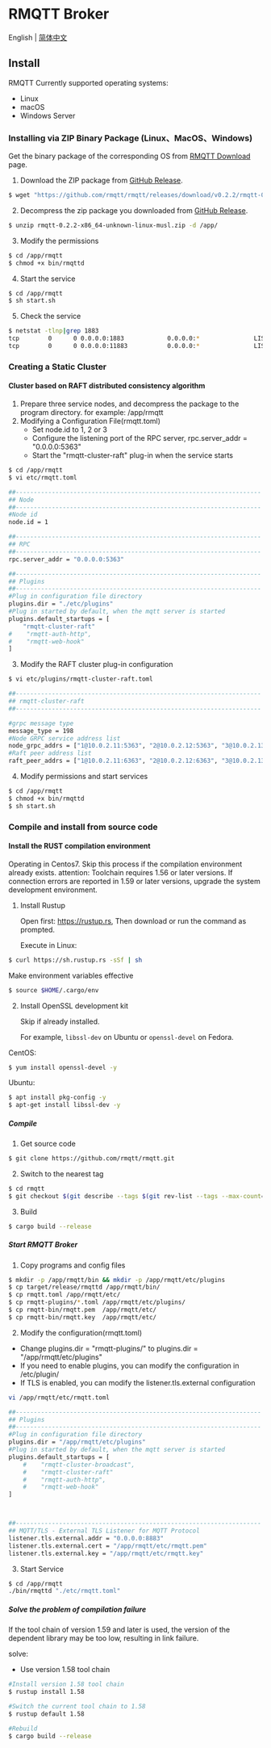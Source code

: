 # RMQTT Broker

English | [简体中文](./install-cn.md)

## Install

RMQTT Currently supported operating systems:

- Linux
- macOS
- Windows Server

### Installing via ZIP Binary Package (Linux、MacOS、Windows)

Get the binary package of the corresponding OS from [RMQTT Download](https://github.com/rmqtt/rmqtt/releases) page.

1. Download the ZIP package from [GitHub Release](https://github.com/rmqtt/rmqtt/releases).

```bash
$ wget "https://github.com/rmqtt/rmqtt/releases/download/v0.2.2/rmqtt-0.2.2-x86_64-unknown-linux-musl.zip"
```

2. Decompress the zip package you downloaded from [GitHub Release](https://github.com/rmqtt/rmqtt/releases).

```bash
$ unzip rmqtt-0.2.2-x86_64-unknown-linux-musl.zip -d /app/
```

3. Modify the permissions

```bash
$ cd /app/rmqtt
$ chmod +x bin/rmqttd
```

4. Start the service

```bash
$ cd /app/rmqtt
$ sh start.sh
```

5. Check the service

```bash
$ netstat -tlnp|grep 1883
tcp        0      0 0.0.0.0:1883            0.0.0.0:*               LISTEN      3312/./bin/rmqttd
tcp        0      0 0.0.0.0:11883           0.0.0.0:*               LISTEN      3312/./bin/rmqttd
```

### Creating a Static Cluster

#### Cluster based on RAFT distributed consistency algorithm

1. Prepare three service nodes, and decompress the package to the program directory. for example: /app/rmqtt
2. Modifying a Configuration File(rmqtt.toml)
    - Set node.id to 1, 2 or 3
    - Configure the listening port of the RPC server, rpc.server_addr = "0.0.0.0:5363"
    - Start the "rmqtt-cluster-raft" plug-in when the service starts

```bash
$ cd /app/rmqtt
$ vi etc/rmqtt.toml

##--------------------------------------------------------------------
## Node
##--------------------------------------------------------------------
#Node id
node.id = 1

##--------------------------------------------------------------------
## RPC
##--------------------------------------------------------------------
rpc.server_addr = "0.0.0.0:5363"

##--------------------------------------------------------------------
## Plugins
##--------------------------------------------------------------------
#Plug in configuration file directory
plugins.dir = "./etc/plugins"
#Plug in started by default, when the mqtt server is started
plugins.default_startups = [
    "rmqtt-cluster-raft"
#    "rmqtt-auth-http",
#    "rmqtt-web-hook"
]
```

3. Modify the RAFT cluster plug-in configuration

```bash
$ vi etc/plugins/rmqtt-cluster-raft.toml

##--------------------------------------------------------------------
## rmqtt-cluster-raft
##--------------------------------------------------------------------

#grpc message type
message_type = 198
#Node GRPC service address list
node_grpc_addrs = ["1@10.0.2.11:5363", "2@10.0.2.12:5363", "3@10.0.2.13:5363"]
#Raft peer address list
raft_peer_addrs = ["1@10.0.2.11:6363", "2@10.0.2.12:6363", "3@10.0.2.13:6363"]

```

4. Modify permissions and start services

```bash
$ cd /app/rmqtt
$ chmod +x bin/rmqttd
$ sh start.sh
```

### Compile and install from source code

#### Install the RUST compilation environment

Operating in Centos7. Skip this process if the compilation environment already exists. attention: Toolchain requires
1.56 or later versions. If connection errors are reported in 1.59 or later versions, upgrade the system development
environment.

1. Install Rustup

   Open first: https://rustup.rs, Then download or run the command as prompted.

   Execute in Linux:

```bash
$ curl https://sh.rustup.rs -sSf | sh
```

Make environment variables effective

```bash
$ source $HOME/.cargo/env
```

2. Install OpenSSL development kit

   Skip if already installed.

   For example, `libssl-dev` on Ubuntu or `openssl-devel` on Fedora.

CentOS:

```bash
$ yum install openssl-devel -y
```

Ubuntu:

```bash
$ apt install pkg-config -y
$ apt-get install libssl-dev -y
```

##### Compile

1. Get source code

```bash
$ git clone https://github.com/rmqtt/rmqtt.git
```

2. Switch to the nearest tag

```bash
$ cd rmqtt
$ git checkout $(git describe --tags $(git rev-list --tags --max-count=1))
```

3. Build

```bash
$ cargo build --release
```

##### Start RMQTT Broker

1. Copy programs and config files

```bash
$ mkdir -p /app/rmqtt/bin && mkdir -p /app/rmqtt/etc/plugins
$ cp target/release/rmqttd /app/rmqtt/bin/
$ cp rmqtt.toml /app/rmqtt/etc/
$ cp rmqtt-plugins/*.toml /app/rmqtt/etc/plugins/
$ cp rmqtt-bin/rmqtt.pem  /app/rmqtt/etc/
$ cp rmqtt-bin/rmqtt.key  /app/rmqtt/etc/
```

2. Modify the configuration(rmqtt.toml)

- Change plugins.dir = "rmqtt-plugins/" to plugins.dir = "/app/rmqtt/etc/plugins"
- If you need to enable plugins, you can modify the configuration in /etc/plugin/
- If TLS is enabled, you can modify the listener.tls.external configuration

```bash
vi /app/rmqtt/etc/rmqtt.toml

##--------------------------------------------------------------------
## Plugins
##--------------------------------------------------------------------
#Plug in configuration file directory
plugins.dir = "/app/rmqtt/etc/plugins"
#Plug in started by default, when the mqtt server is started
plugins.default_startups = [
    #    "rmqtt-cluster-broadcast",
    #    "rmqtt-cluster-raft"
    #    "rmqtt-auth-http",
    #    "rmqtt-web-hook"
]



##--------------------------------------------------------------------
## MQTT/TLS - External TLS Listener for MQTT Protocol
listener.tls.external.addr = "0.0.0.0:8883"
listener.tls.external.cert = "/app/rmqtt/etc/rmqtt.pem"
listener.tls.external.key = "/app/rmqtt/etc/rmqtt.key"

```

3. Start Service

```bash
$ cd /app/rmqtt
./bin/rmqttd "./etc/rmqtt.toml"
```

##### Solve the problem of compilation failure

If the tool chain of version 1.59 and later is used, the version of the dependent library may be too low, resulting in
link failure.

solve:

- Use version 1.58 tool chain

```bash
#Install version 1.58 tool chain
$ rustup install 1.58

#Switch the current tool chain to 1.58
$ rustup default 1.58

#Rebuild
$ cargo build --release
```




